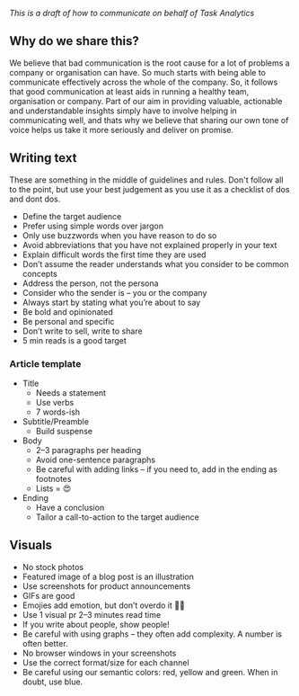 *This is a draft of how to communicate on behalf of Task Analytics*

## Why do we share this?

We believe that bad communication is the root cause for a lot of problems a company or organisation can have. So much starts with being able to communicate effectively across the whole of the company. So, it follows that good communication at least aids in running a healthy team, organisation or company. Part of our aim in providing valuable, actionable and understandable insights simply have to involve helping in communicating well, and thats why we believe that sharing our
own tone of voice helps us take it more seriously and deliver on promise.

## Writing text

These are something in the middle of guidelines and rules. Don't follow all to the point, but use your best judgement as you use it as a checklist of dos and dont dos.

- Define the target audience
- Prefer using simple words over jargon
- Only use buzzwords when you have reason to do so
- Avoid abbreviations that you have not explained properly in your text
- Explain difficult words the first time they are used
- Don’t assume the reader understands what you consider to be common concepts
- Address the person, not the persona
- Consider who the sender is – you or the company
- Always start by stating what you’re about to say
- Be bold and opinionated
- Be personal and specific
- Don’t write to sell, write to share
- 5 min reads is a good target

### Article template

- Title
  - Needs a statement
  - Use verbs
  - 7 words-ish
- Subtitle/Preamble
  - Build suspense
- Body
  - 2–3 paragraphs per heading
  - Avoid one-sentence paragraphs
  - Be careful with adding links – if you need to, add in the ending as footnotes
  - Lists = 😍
- Ending
  - Have a conclusion
  - Tailor a call-to-action to the target audience

## Visuals

- No stock photos
- Featured image of a blog post is an illustration
- Use screenshots for product announcements
- GIFs are good
- Emojies add emotion, but don’t overdo it 🤠🔫
- Use 1 visual pr 2–3 minutes read time
- If you write about people, show people!
- Be careful with using graphs – they often add complexity. A number is often better.
- No browser windows in your screenshots
- Use the correct format/size for each channel
- Be careful using our semantic colors: red, yellow and green. When in doubt, use blue.
